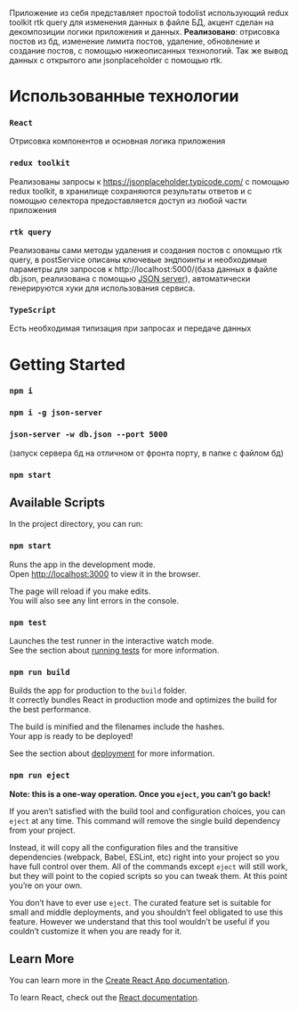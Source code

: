 Приложение из себя представляет простой todolist использующий redux toolkit rtk query для изменения данных в файле БД, акцент сделан на декомпозиции логики приложения и данных.
**Реализовано**: отрисовка постов из бд, изменение лимита постов, удаление, обновление и создание постов, с помощью нижеописанных технологий. Так же вывод данных с открытого апи jsonplaceholder с помощью rtk.

# Использованные технологии
### `React`

Отрисовка компонентов и основная логика приложения

### `redux toolkit`

Реализованы запросы к https://jsonplaceholder.typicode.com/ с помощью redux toolkit, в хранилище сохраняются результаты ответов и с помощью селектора предоставляется доступ из любой части приложения

### `rtk query`

Реализованы сами методы удаления и создания постов с опомщью rtk query, в postService описаны ключевые эндпоинты и необходимые параметры для запросов к http://localhost:5000/(база данных в файле db.json, реализована с помощью [JSON server](https://www.npmjs.com/package/json-server/v/0.15.0)), автоматически генерируются хуки для использования сервиса.

### `TypeScript`

Есть необходимая типизация при запросах и передаче данных

# Getting Started

### `npm i`

### `npm i -g json-server`

### `json-server -w db.json --port 5000` 
(запуск сервера бд на отличном от фронта порту, в папке с файлом бд) 

### `npm start`

## Available Scripts

In the project directory, you can run:

### `npm start`

Runs the app in the development mode.\
Open [http://localhost:3000](http://localhost:3000) to view it in the browser.

The page will reload if you make edits.\
You will also see any lint errors in the console.

### `npm test`

Launches the test runner in the interactive watch mode.\
See the section about [running tests](https://facebook.github.io/create-react-app/docs/running-tests) for more information.

### `npm run build`

Builds the app for production to the `build` folder.\
It correctly bundles React in production mode and optimizes the build for the best performance.

The build is minified and the filenames include the hashes.\
Your app is ready to be deployed!

See the section about [deployment](https://facebook.github.io/create-react-app/docs/deployment) for more information.

### `npm run eject`

**Note: this is a one-way operation. Once you `eject`, you can’t go back!**

If you aren’t satisfied with the build tool and configuration choices, you can `eject` at any time. This command will remove the single build dependency from your project.

Instead, it will copy all the configuration files and the transitive dependencies (webpack, Babel, ESLint, etc) right into your project so you have full control over them. All of the commands except `eject` will still work, but they will point to the copied scripts so you can tweak them. At this point you’re on your own.

You don’t have to ever use `eject`. The curated feature set is suitable for small and middle deployments, and you shouldn’t feel obligated to use this feature. However we understand that this tool wouldn’t be useful if you couldn’t customize it when you are ready for it.

## Learn More

You can learn more in the [Create React App documentation](https://facebook.github.io/create-react-app/docs/getting-started).

To learn React, check out the [React documentation](https://reactjs.org/).
